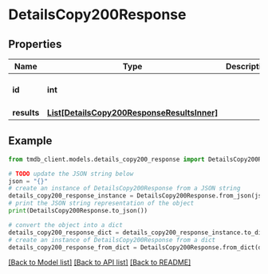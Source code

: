 # DetailsCopy200Response


## Properties

Name | Type | Description | Notes
------------ | ------------- | ------------- | -------------
**id** | **int** |  | [optional] [default to 0]
**results** | [**List[DetailsCopy200ResponseResultsInner]**](DetailsCopy200ResponseResultsInner.md) |  | [optional] 

## Example

```python
from tmdb_client.models.details_copy200_response import DetailsCopy200Response

# TODO update the JSON string below
json = "{}"
# create an instance of DetailsCopy200Response from a JSON string
details_copy200_response_instance = DetailsCopy200Response.from_json(json)
# print the JSON string representation of the object
print(DetailsCopy200Response.to_json())

# convert the object into a dict
details_copy200_response_dict = details_copy200_response_instance.to_dict()
# create an instance of DetailsCopy200Response from a dict
details_copy200_response_from_dict = DetailsCopy200Response.from_dict(details_copy200_response_dict)
```
[[Back to Model list]](../README.md#documentation-for-models) [[Back to API list]](../README.md#documentation-for-api-endpoints) [[Back to README]](../README.md)


